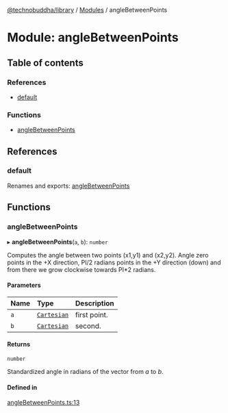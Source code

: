 [@technobuddha/library](../../README.md) / [Modules](../Modules.md) / angleBetweenPoints

# Module: angleBetweenPoints

## Table of contents

### References

- [default](angleBetweenPoints.md#default)

### Functions

- [angleBetweenPoints](angleBetweenPoints.md#anglebetweenpoints)

## References

### default

Renames and exports: [angleBetweenPoints](angleBetweenPoints.md#anglebetweenpoints)

## Functions

### angleBetweenPoints

▸ **angleBetweenPoints**(`a`, `b`): `number`

Computes the angle between two points (x1,y1) and (x2,y2).
Angle zero points in the +X direction, PI/2 radians points in the +Y
direction (down) and from there we grow clockwise towards PI*2 radians.

#### Parameters

| Name | Type | Description |
| :------ | :------ | :------ |
| `a` | [`Cartesian`](coordinates.md#cartesian) | first point. |
| `b` | [`Cartesian`](coordinates.md#cartesian) | second. |

#### Returns

`number`

Standardized angle in radians of the vector from *a* to *b*.

#### Defined in

[angleBetweenPoints.ts:13](../../src/angleBetweenPoints.ts#L13)
